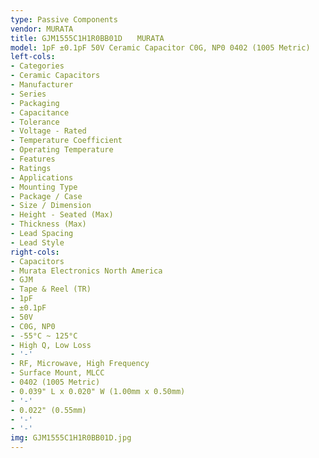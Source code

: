 ```yaml
---
type: Passive Components
vendor: MURATA
title: GJM1555C1H1R0BB01D　　MURATA
model: 1pF ±0.1pF 50V Ceramic Capacitor C0G, NP0 0402 (1005 Metric)
left-cols:
- Categories
- Ceramic Capacitors
- Manufacturer
- Series
- Packaging 
- Capacitance
- Tolerance
- Voltage - Rated
- Temperature Coefficient
- Operating Temperature
- Features
- Ratings
- Applications
- Mounting Type
- Package / Case
- Size / Dimension
- Height - Seated (Max)
- Thickness (Max)
- Lead Spacing
- Lead Style
right-cols:
- Capacitors
- Murata Electronics North America
- GJM
- Tape & Reel (TR) 
- 1pF
- ±0.1pF
- 50V
- C0G, NP0
- -55°C ~ 125°C
- High Q, Low Loss
- '-'
- RF, Microwave, High Frequency
- Surface Mount, MLCC
- 0402 (1005 Metric)
- 0.039" L x 0.020" W (1.00mm x 0.50mm)
- '-'
- 0.022" (0.55mm)
- '-'
- '-'
img: GJM1555C1H1R0BB01D.jpg
---
```


